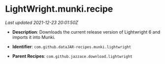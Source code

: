# LightWright.munki.recipe

_Last updated 2021-12-23 20:01:50Z_

- **Description**: Downloads the current release version of Lightwright 6 and imports it into Munki.

- **Identifier**: `com.github.dataJAR-recipes.munki.lightwright`

- **Parent Recipes**: `com.github.jazzace.download.lightwright`
